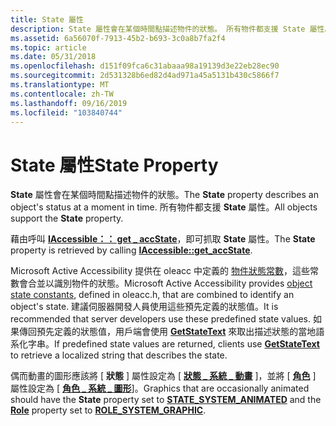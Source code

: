 ```yaml
---
title: State 屬性
description: State 屬性會在某個時間點描述物件的狀態。 所有物件都支援 State 屬性。
ms.assetid: 6a56070f-7913-45b2-b693-3c0a8b7fa2f4
ms.topic: article
ms.date: 05/31/2018
ms.openlocfilehash: d151f09fca6c31abaaa98a19139d3e22eb28ec90
ms.sourcegitcommit: 2d531328b6ed82d4ad971a45a5131b430c5866f7
ms.translationtype: MT
ms.contentlocale: zh-TW
ms.lasthandoff: 09/16/2019
ms.locfileid: "103840744"
---
```

# <a name="state-property"></a><span data-ttu-id="f04de-104">State 屬性</span><span class="sxs-lookup"><span data-stu-id="f04de-104">State Property</span></span>

<span data-ttu-id="f04de-105">**State** 屬性會在某個時間點描述物件的狀態。</span><span class="sxs-lookup"><span data-stu-id="f04de-105">The **State** property describes an object's status at a moment in time.</span></span> <span data-ttu-id="f04de-106">所有物件都支援 **State** 屬性。</span><span class="sxs-lookup"><span data-stu-id="f04de-106">All objects support the **State** property.</span></span>

<span data-ttu-id="f04de-107">藉由呼叫 [**IAccessible：： get \_ accState**](/windows/desktop/api/Oleacc/nf-oleacc-iaccessible-get_accstate)，即可抓取 **State** 屬性。</span><span class="sxs-lookup"><span data-stu-id="f04de-107">The **State** property is retrieved by calling [**IAccessible::get\_accState**](/windows/desktop/api/Oleacc/nf-oleacc-iaccessible-get_accstate).</span></span>

<span data-ttu-id="f04de-108">Microsoft Active Accessibility 提供在 oleacc 中定義的 [物件狀態常數](object-state-constants.md)，這些常數會合並以識別物件的狀態。</span><span class="sxs-lookup"><span data-stu-id="f04de-108">Microsoft Active Accessibility provides [object state constants](object-state-constants.md), defined in oleacc.h, that are combined to identify an object's state.</span></span> <span data-ttu-id="f04de-109">建議伺服器開發人員使用這些預先定義的狀態值。</span><span class="sxs-lookup"><span data-stu-id="f04de-109">It is recommended that server developers use these predefined state values.</span></span> <span data-ttu-id="f04de-110">如果傳回預先定義的狀態值，用戶端會使用 [**GetStateText**](/windows/desktop/api/Oleacc/nf-oleacc-getstatetexta) 來取出描述狀態的當地語系化字串。</span><span class="sxs-lookup"><span data-stu-id="f04de-110">If predefined state values are returned, clients use [**GetStateText**](/windows/desktop/api/Oleacc/nf-oleacc-getstatetexta) to retrieve a localized string that describes the state.</span></span>

<span data-ttu-id="f04de-111">偶而動畫的圖形應該將 [ **狀態** ] 屬性設定為 [ [**狀態 \_ 系統 \_ 動畫**](object-state-constants.md) ]，並將 [ [**角色**](role-property.md) ] 屬性設定為 [ [**角色 \_ 系統 \_ 圖形**](object-roles.md)]。</span><span class="sxs-lookup"><span data-stu-id="f04de-111">Graphics that are occasionally animated should have the **State** property set to [**STATE\_SYSTEM\_ANIMATED**](object-state-constants.md) and the [**Role**](role-property.md) property set to [**ROLE\_SYSTEM\_GRAPHIC**](object-roles.md).</span></span>

 

 




